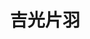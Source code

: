 ---
title: 吉光片羽
description: 短文，片段思想的记录
archivesSlug: archives
cascade:
  - _target:
      kind: page
    ShowWordCount: false
    ShowReadingTime: false
---